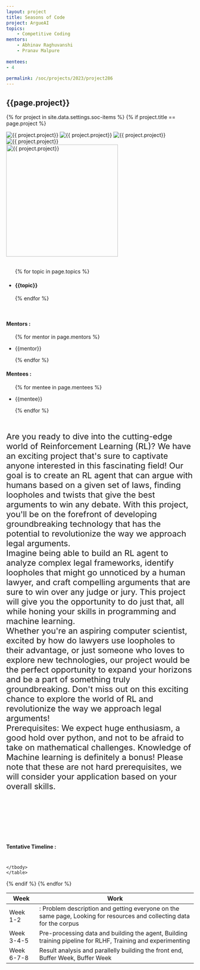```yaml
---
layout: project
title: Seasons of Code
project: ArgueAI
topics:
    - Competitive Coding
mentors:
    - Abhinav Raghuvanshi
    - Pranav Malpure
    
mentees:
- 4
    
permalink: /soc/projects/2023/project286
---
```


<h2 class="display1 m-3 p-3 text-center project-title">{{page.project}}</h2>

{% for project in site.data.settings.soc-items %}
{% if project.title == page.project %}

<div class ="img-soc d-block"> 
    <img src="{{ site.baseurl }}/{{ project.image }}" alt="{{ project.project}}" class="image-1">
    <img src="{{ site.baseurl }}/{{ project.image }}" alt="{{ project.project}}" class="image-2">
    <img src="{{ site.baseurl }}/{{ project.image }}" alt="{{ project.project}}" class="image-3">
    <img src="{{ site.baseurl }}/{{ project.image }}" alt="{{ project.project}}" class="image-4">
</div>
<div class = "mobile-img-soc">
  <img src="{{ site.baseurl }}/{{ project.image }}"  width = "300" height="300" alt="{{ project.project}}" class="border rounded">
  </div>
<div >
    <br>
    <ul>
        {% for topic in page.topics %}
        <li><h4 class="text-primary text-center topics">{{topic}}</h4></li>
        {% endfor %}
    </ul>
    <br>
    <h4 class="display3  ">Mentors :</h4> 
    <ul>
        {% for mentor in page.mentors %}
        <li><p class="lead">{{mentor}}</p></li>
        {% endfor %}
    </ul>
    <h4 class="display3  ">Mentees :</h4> 
    <ul>
        {% for mentee in page.mentees %}
        <li><p class="lead">{{mentee}}</p></li>
        {% endfor %}
    </ul>
</div>
<div class = "project-desc" style = "margin-bottom: 140px">
    <p class="display3" style = "font-size:22px;" >
        <br>
       Are you ready to dive into the cutting-edge world of Reinforcement Learning (RL)? We have an exciting project that's sure to captivate anyone interested in this fascinating field!
Our goal is to create an RL agent that can argue with humans based on a given set of laws, finding loopholes and twists that give the best arguments to win any debate. With this project, you'll be on the forefront of developing groundbreaking technology that has the potential to revolutionize the way we approach legal arguments.
<br>
Imagine being able to build an RL agent to analyze complex legal frameworks, identify loopholes that might go unnoticed by a human lawyer, and craft compelling arguments that are sure to win over any judge or jury. This project will give you the opportunity to do just that, all while honing your skills in programming and machine learning.
<br>
Whether you're an aspiring computer scientist, excited by how do lawyers use loopholes to their advantage, or just someone who loves to explore new technologies, our project would be the  perfect opportunity to expand your horizons and be a part of something truly groundbreaking. Don't miss out on this exciting chance to explore the world of RL and revolutionize the way we approach legal arguments!

<br>
Prerequisites:
We expect huge enthusiasm, a good hold over python, and not to be afraid to take on mathematical challenges. Knowledge of Machine learning is definitely a bonus! Please note that these are not hard prerequisites, we will consider your application based on your overall skills. 
        <br>
    </p>
</div>
<div class = "d-flex flex-wrap">
<div>
    <h4 class="display3" style="margin:40px 0px 40px 0px;">Tentative Timeline :</h4>
    <table class="table table-striped w-100">
    <thead>
        <tr>
        <th>Week</th>
        <th>Work</th>
        </tr>
    </thead>
    <tbody>
    <tr>
      <td  >Week 1-2</td>
      <td>: Problem description and getting everyone on the same page, Looking for resources and collecting data for the corpus</td>
    </tr>
    <tr>
      <td>Week 3-4-5</td>
      <td> Pre-processing data and building the agent, Building training pipeline for RLHF, Training and experimenting </td>
    </tr>
    <tr>
      <td>Week 6-7-8</td>
      <td>Result analysis and parallelly building the front end, Buffer Week, Buffer Week</td>
    </tr>
    
    </tbody>
    </table>
</div>
</div>
{% endif %}
{% endfor %}
 